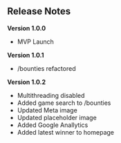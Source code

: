 ## Release Notes

**Version 1.0.0**

-   MVP Launch

**Version 1.0.1**

-   /bounties refactored

**Version 1.0.2**

-   Multithreading disabled
-   Added game search to /bounties
-   Updated Meta image
-   Updated placeholder image
-   Added Google Anallytics
-   Added latest winner to homepage
